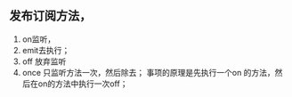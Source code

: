 ## 发布订阅方法，
1. on监听，
2. emit去执行；
3. off 放弃监听
4. once 只监听方法一次，然后除去； 事项的原理是先执行一个on 的方法，然后在on的方法中执行一次off；